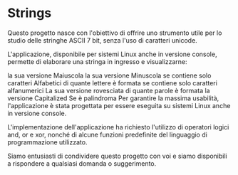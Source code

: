 # Strings
Questo progetto nasce con l'obiettivo di offrire uno strumento utile per lo studio delle stringhe ASCII 7 bit, senza l'uso di caratteri unicode.

L'applicazione, disponibile per sistemi Linux anche in versione console, permette di elaborare una stringa in ingresso e visualizzarne:

la sua versione Maiuscola
la sua versione Minuscola
se contiene solo caratteri Alfabetici
di quante lettere è formata
se contiene solo caratteri alfanumerici
La sua versione rovesciata
di quante parole è formata
la versione Capitalized
Se è palindroma
Per garantire la massima usabilità, l'applicazione è stata progettata per essere eseguita su sistemi Linux anche in versione console.

L'implementazione dell'applicazione ha richiesto l'utilizzo di operatori logici and, or e xor, nonché di alcune funzioni predefinite del linguaggio di programmazione utilizzato.

Siamo entusiasti di condividere questo progetto con voi e siamo disponibili a rispondere a qualsiasi domanda o suggerimento.
